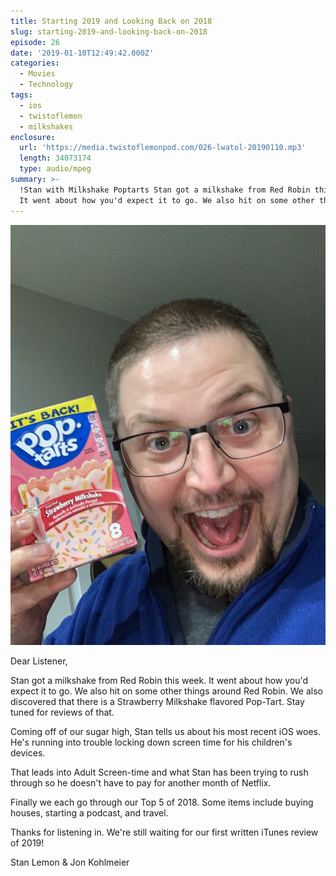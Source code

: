```yaml
---
title: Starting 2019 and Looking Back on 2018
slug: starting-2019-and-looking-back-on-2018
episode: 26
date: '2019-01-10T12:49:42.000Z'
categories:
  - Movies
  - Technology
tags:
  - ios
  - twistoflemon
  - milkshakes
enclosure:
  url: 'https://media.twistoflemonpod.com/026-lwatol-20190110.mp3'
  length: 34073174
  type: audio/mpeg
summary: >-
  !Stan with Milkshake Poptarts Stan got a milkshake from Red Robin this week.
  It went about how you'd expect it to go. We also hit on some other things
---
```


![Stan with Milkshake Poptarts](/content/blog/2019-01-10/stan-milkshake-poptarts-copy.jpg)

Dear Listener,

Stan got a milkshake from Red Robin this week. It went about how you'd expect it to go. We also hit on some other things around Red Robin. We also discovered that there is a Strawberry Milkshake flavored Pop-Tart. Stay tuned for reviews of that.

Coming off of our sugar high, Stan tells us about his most recent iOS woes. He's running into trouble locking down screen time for his children's devices.

That leads into Adult Screen-time and what Stan has been trying to rush through so he doesn't have to pay for another month of Netflix.

Finally we each go through our Top 5 of 2018. Some items include buying houses, starting a podcast, and travel.

Thanks for listening in. We're still waiting for our first written iTunes review of 2019!

Stan Lemon & Jon Kohlmeier

